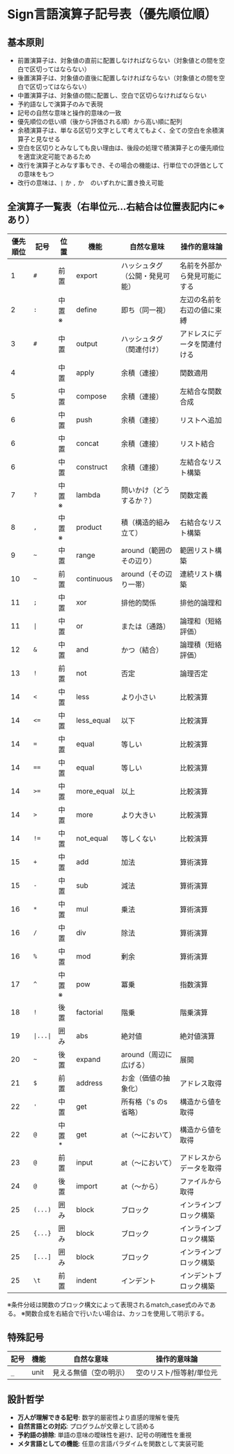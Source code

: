 # Sign言語演算子記号表（優先順位順）

## 基本原則
- 前置演算子は、対象値の直前に配置しなければならない（対象値との間を空白で区切ってはならない）
- 後置演算子は、対象値の直後に配置しなければならない（対象値との間を空白で区切ってはならない）
- 中置演算子は、対象値の間に配置し、空白で区切らなければならない
- 予約語なしで演算子のみで表現
- 記号の自然な意味と操作的意味の一致
- 優先順位の低い順（後から評価される順）から高い順に配列
- 余積演算子は、単なる区切り文字として考えてもよく、全ての空白を余積演算子と見なせる
- 空白を区切りとみなしても良い理由は、後段の処理で積演算子との優先順位を適宜決定可能であるため
- 改行を演算子とみなす事もでき、その場合の機能は、行単位での評価としての意味をもつ
- 改行の意味は、`|` か `,` か ` ` のいずれかに置き換え可能

## 全演算子一覧表（右単位元…右結合は位置表記内に※あり）

| 優先順位 | 記号 | 位置 | 機能 | 自然な意味 | 操作的意味論 |
|---------|------|------|------|-----------|-------------|
| 1 | `#` | 前置 | export | ハッシュタグ（公開・発見可能） | 名前を外部から発見可能にする |
| 2 | `:` | 中置※ | define | 即ち（同一視） | 左辺の名前を右辺の値に束縛 |
| 3 | `#` | 中置 | output | ハッシュタグ（関連付け） | アドレスにデータを関連付ける |
| 4 | ` ` | 中置 | apply | 余積（連接） | 関数適用 |
| 5 | ` ` | 中置 | compose | 余積（連接） | 左結合な関数合成 |
| 6 | ` ` | 中置 | push | 余積（連接） | リストへ追加 |
| 6 | ` ` | 中置 | concat | 余積（連接） | リスト結合 |
| 6 | ` ` | 中置 | construct | 余積（連接） | 左結合なリスト構築 |
| 7 | `?` | 中置※ | lambda | 問いかけ（どうするか？） | 関数定義 |
| 8 | `,` | 中置※ | product | 積（構造的組み立て） | 右結合なリスト構築 |
| 9 | `~` | 中置 | range | around（範囲のその辺り） | 範囲リスト構築 |
| 10 | `~` | 前置 | continuous | around（その辺り一帯） | 連続リスト構築 |
| 11 | `;` | 中置 | xor | 排他的関係 | 排他的論理和 |
| 11 | `\|` | 中置 | or | または（通路） | 論理和（短絡評価） |
| 12 | `&` | 中置 | and | かつ（結合） | 論理積（短絡評価） |
| 13 | `!` | 前置 | not | 否定 | 論理否定 |
| 14 | `<` | 中置 | less | より小さい | 比較演算 |
| 14 | `<=` | 中置 | less_equal | 以下 | 比較演算 |
| 14 | `=` | 中置 | equal | 等しい | 比較演算 |
| 14 | `==` | 中置 | equal | 等しい | 比較演算 |
| 14 | `>=` | 中置 | more_equal | 以上 | 比較演算 |
| 14 | `>` | 中置 | more | より大きい | 比較演算 |
| 14 | `!=` | 中置 | not_equal | 等しくない | 比較演算 |
| 15 | `+` | 中置 | add | 加法 | 算術演算 |
| 15 | `-` | 中置 | sub | 減法 | 算術演算 |
| 16 | `*` | 中置 | mul | 乗法 | 算術演算 |
| 16 | `/` | 中置 | div | 除法 | 算術演算 |
| 16 | `%` | 中置 | mod | 剰余 | 算術演算 |
| 17 | `^` | 中置※ | pow | 冪乗 | 指数演算 |
| 18 | `!` | 後置 | factorial | 階乗 | 階乗演算 |
| 19 | `\|...\|` | 囲み | abs | 絶対値 | 絶対値演算 |
| 20 | `~` | 後置 | expand | around（周辺に広げる） | 展開 |
| 21 | `$` | 前置 | address | お金（価値の抽象化） | アドレス取得 |
| 22 | `'` | 中置 | get | 所有格（'s のs省略） | 構造から値を取得 |
| 22 | `@` | 中置* | get | at（〜において） | 構造から値を取得 |
| 23 | `@` | 前置 | input | at（〜において） | アドレスからデータを取得 |
| 24 | `@` | 後置 | import | at（〜から） | ファイルから取得 |
| 25 | `(...)` | 囲み | block | ブロック | インラインブロック構築 |
| 25 | `{...}` | 囲み | block | ブロック | インラインブロック構築 |
| 25 | `[...]` | 囲み | block | ブロック | インラインブロック構築 |
| 25 | `\t` | 前置 | indent | インデント | インデントブロック構築 |

※条件分岐は関数のブロック構文によって表現されるmatch_case式のみである。
※関数合成を右結合で行いたい場合は、カッコを使用して明示する。


## 特殊記号

| 記号 | 機能 | 自然な意味 | 操作的意味論 |
|------|------|-----------|-------------|
| `_` | unit | 見える無値（空の明示） | 空のリスト/恒等射/単位元 |

## 設計哲学
- **万人が理解できる記号**: 数学的厳密性より直感的理解を優先
- **自然言語との対応**: プログラムが文章として読める
- **予約語の排除**: 単語の意味の曖昧性を避け、記号の明確性を重視
- **メタ言語としての機能**: 任意の言語パラダイムを関数として実装可能
